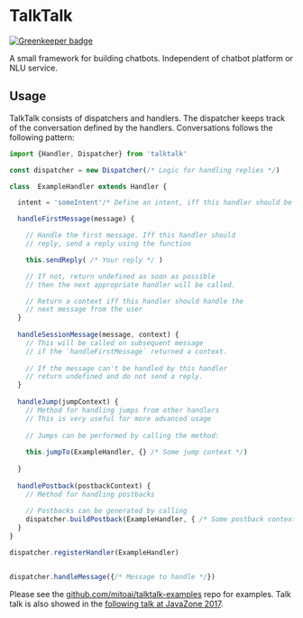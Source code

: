 # TalkTalk

[![Greenkeeper badge](https://badges.greenkeeper.io/mitoai/talktalk.svg?token=77baee5e5e9071c5ef5ff7d73561bd069a34d6364133d57969f75a5b6c844a8a&ts=1503922616970)](https://greenkeeper.io/)

A small framework for building chatbots. Independent of chatbot platform or NLU service.

## Usage

TalkTalk consists of dispatchers and handlers. The dispatcher keeps track of the conversation 
defined by the handlers. Conversations follows the following pattern:

```js
import {Handler, Dispatcher} from 'talktalk'

const dispatcher = new Dispatcher(/* Logic for handling replies */)

class  ExampleHandler extends Handler {

  intent = 'someIntent'/* Define an intent, iff this handler should be limited to this */

  handleFirstMessage(message) {

    // Handle the first message. Iff this handler should 
    // reply, send a reply using the function 

    this.sendReply( /* Your reply */ )

    // If not, return undefined as soon as possible
    // then the next appropriate handler will be called.

    // Return a context iff this handler should handle the
    // next message from the user
  }
  
  handleSessionMessage(message, context) {
    // This will be called on subsequent message
    // if the `handleFirstMessage` returned a context.
    
    // If the message can't be handled by this handler
    // return undefined and do not send a reply. 
  }
  
  handleJump(jumpContext) {
    // Method for handling jumps from other handlers
    // This is very useful for more advanced usage 
    
    // Jumps can be performed by calling the method:
    
    this.jumpTo(ExampleHandler, {} /* Some jump context */)
    
  }
  
  handlePostback(postbackContext) {
    // Method for handling postbacks
    
    // Postbacks can be generated by calling
    dispatcher.buildPostback(ExampleHandler, { /* Some postback context */ })
  }
}

dispatcher.registerHandler(ExampleHandler)


dispatcher.handleMessage({/* Message to handle */})
```



Please see the [github.com/mitoai/talktalk-examples](https://github.com/mitoai/talktalk-examples) repo for examples. Talk talk is also showed in the [following talk at JavaZone 2017](https://vimeo.com/233785261).

